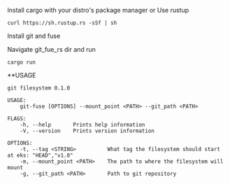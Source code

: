 Install cargo with your distro's package manager
or
Use rustup
```
curl https://sh.rustup.rs -sSf | sh
```

Install git and fuse

Navigate git_fue_rs dir and run
```
cargo run
```
**USAGE
```
git filesystem 0.1.0

USAGE:
    git-fuse [OPTIONS] --mount_point <PATH> --git_path <PATH>

FLAGS:
    -h, --help       Prints help information
    -V, --version    Prints version information

OPTIONS:
    -t, --tag <STRING>          What tag the filesystem should start at eks: "HEAD","v1.0"
    -m, --mount_point <PATH>    The path to where the filesystem will mount
    -g, --git_path <PATH>       Path to git repository
```